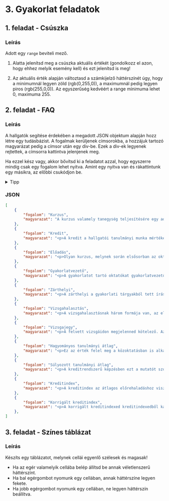 # 3. Gyakorlat feladatok

## 1. feladat - Csúszka

### Leírás

Adott egy ```range``` beviteli mező.

1. Alatta jelenítsd meg a csúszka aktuális értékét (gondolkozz el azon, hogy ehhez melyik esemény kell) és ezt jelenítsd is meg!

2. Az aktuális érték alapján változtasd a számkijelző háttérszínét úgy, hogy a minimumnál legyen zöld (rgb(0,255,0)), a maximumnál pedig legyen piros (rgb(255,0,0)). Az egyszerűség kedvéért a range minimuma lehet 0, maximuma 255.

## 2. feladat - FAQ

### Leírás

A hallgatók segítése érdekében a megadott JSON objektum alapján hozz létre egy tudásbázist.
A fogalmak kerüljenek címsorokba, a hozzájuk tartozó magyarázat pedig a címsor után egy div-be. Ezek a div-ek legyenek rejtettek, a címsorra kattintva jelenjenek meg.

Ha ezzel kész vagy, akkor bővítsd ki a feladatot azzal, hogy egyszerre mindig csak egy fogalom lehet nyitva. Amint egy nyitva van és rákattintunk egy másikra, az előbbi csukódjon be.

<details>
<summary>Tipp</summary>
Készíts egy stílusosztályt amivel tudod vezérelni, hogy mikor legyen nyitva a fogalom.
</details>

### JSON

```JSON
[
    {
        "fogalom": "Kurzus",
        "magyarazat": "A kurzus valamely tanegység teljesítésére egy adott tanulmányi időszakban meghirdetett tényleges lehetőség. A kurzushoz – típusától függően – tartozik konkrét hely, időpont, oktató. A kurzus típusa, tulajdonságai stb. megegyeznek annak a tanegységnek a típusával és tulajdonságaival, melyek teljesítésére meghirdették (időtartam, kontaktóraszám, a foglalkozás jellege, az érékelés típusa)."
    },
    {
        "fogalom": "Kredit",
        "magyarazat": "<p>A kredit a hallgatói tanulmányi munka mértékegysége, egy kredit a Nemzeti Felsőoktatási Törvény szerint 30 tanulmányi munkaórával egyenértékű. A tantárgyakhoz rendelt kreditérték azt a becsült időt fejezi ki, amely a meghatározott ismeretek teljesítéséhez és a követelmények teljesítéséhez szükséges.</p><p>Ha nem teljesítesz az első négy félévben legalább 30 kreditet, akkor a hallgatói jogviszonyod megszűnik.</p>"
    },
    {
        "fogalom": "Előadás",
        "magyarazat": "<p>Olyan kurzus, melynek során elsősorban az oktató (előadó) szóbeli magyarázata alapján lehet elsajátítani a tárgyhoz kapcsolódó elméleti anyagrészt. Általában kollokviummal (vizsgával) végződik. Ha a képzési terv előírja, akkor az előadás látogatása kötelező, karunkon már nem egy olyan tárgy van, amelyre ez igaz. Azonban ennek hiányában sem célszerű elhanyagolni ezen órák látogatását, hiszen az órán leírt saját jegyzetedből egyszerűbb tanulni, főleg, ha egyszer már „találkoztál” az anyaggal a vizsga előtt.</p>"
    },
    {
        "fogalom": "Gyakorlatvezető",
        "magyarazat": "<p>A gyakorlatot tartó oktatókat gyakorlatvezetőnek, rövidítve gyakran csak „gyakveznek” nevezik. Míg az előadásokat általában magasabb beosztású oktatók tartják, addig a gyakorlatvezetők között doktoranduszokat és demonstrátorokat (felsőbb éves hallgatókat) is találni.</p>"
    },
    {
        "fogalom": "Zárthelyi",
        "magyarazat": "<p>A zárthelyi a gyakorlati tárgyakból tett írásbeli számonkérés, egy kurzusból átlagosan 2-3 van belőle félévenként. Leginkább a középiskola témazáró dolgozatához hasonlítható, az addig vett anyagrészből szerzett tudásodról kell számot adnod.</p>"
    },
    {
        "fogalom": "Vizsgahalasztás",
        "magyarazat": "<p>A vizsgahalasztásnak három formája van, az első az, ha a vizsgaidőpontról a vizsga előtt legalább 24órával lejelentkezel vagy – amennyiben van szabad hely – átjelentkezel egy másik időpontra. A második lehetőség az, hogy a vizsgán megjelenve – még a vizsgázás megkezdése előtt – kéred az oktatótól az „igazoltan nem jelent meg” státusz bejegyzését, amit egy vizsgaidőszakban egy tárgyból legfeljebb egyszer tehetsz meg. Annak érdekében, hogy hallgatótársaid elől ne vedd el feleslegesen a vizsgahelyet, mindig jelentkezz le az Neptunbana vizsgaalkalomról, ha előre tudod, hogy mégsem kívánsz akkor számot adni tudásodról.</p><p>A vizsgahalasztás harmadik formája akkor áll fenn, ha a vizsgán igazolható, rajtad kívül álló okból nem jelentél meg, ezt igazolt vizsgahalasztásnak is nevezik. Az oktató csak ebben az esetben köteles újabb vizsgaidőpontot biztosítani számodra, ha amúgy már nem lenne több.</p><p>A vizsgahalasztás nem minősül elhasznált vizsgaalkalomnak.</p>"
    },
    {
        "fogalom": "Vizsgajegy",
        "magyarazat": "<p>A felvett vizsgáidon megjelenned kötelező. Az igazolt, rajtad kívül álló okból származó távollét vizsgahalasztásnak számít, de az igazolatlan hiányzással amellett, hogy elhasználsz egy vizsgalehetőséget érdemjegyszerzési kísérlet nélkül, még térítési díjat is kell fizetned. Amennyiben a vizsga megkezdődik, a teljesítményedet az oktatónak érdemjeggyel minősítenie kell.</p>"
    },
    {
        "fogalom": "Hagyományos tanulmányi átlag",
        "magyarazat": "<p>Ez az érték felel meg a közoktatásban is alkalmazott tanulmányi átlagnak. Azaz a számítási módja az adott szemeszterben szerzett érdemjegyeid összege elosztva a tantárgyaid számával. A felsőoktatásban a kreditrendszer bevezetésével a hagyományos tanulmányi átlagot azonban nem használják semminek sem alapjául már.</p>"
    },
    {
        "fogalom": "Súlyozott tanulmányi átlag",
        "magyarazat": "<p>A kreditrendszerű képzésben ezt a mutatót szokás használni a hallgatók tanulmányi eredmények összevetésére. Nevezik halmozott tanulmányi átlagnak is, de gyakran egyszerűen csak tanulmányi átlagnak hívják. Számításánál a félév során teljesített tantárgyaid kreditértékének és érdemjegyének szorzataiból képzett összeget kell a teljesített tárgyaid kreditjeinek összegével elosztani.</p>"
    },
    {
        "fogalom": "Kreditindex",
        "magyarazat": "<p>A kreditindex az átlagos előrehaladáshoz viszonyított tanulmányi mutató. Egy félévben átlagosan harminc kreditet kell teljesíteni, ezért a kreditindex számításakor a szemeszter során teljesített tantárgyaid kreditértékének és érdemjegyének szorzataiból képzett összeget kell harminccal elosztani.</p>"
    },
    {
        "fogalom": "Korrigált kreditindex",
        "magyarazat": "<p>A korrigált kreditindexed kreditindexedből kaphatod meg oly módon, hogy megszorozod azt az adott félévben teljesített, illetve felvett kreditjeidnek hányadosával.</p><p>A korrigált kreditindex a másik fontos egyetemi tanulmányi mutató a súlyozott tanulmányi átlag mellett.</p>"
    },
]
```

## 3. feladat - Színes táblázat

### Leírás

Készíts egy táblázatot, melynek cellái egyenlő szélesek és magasak!

- Ha az egér valamelyik cellába belép állítsd be annak véletlenszerű háttérszínt.
- Ha bal egérgombot nyomunk egy cellában, annak háttérszíne legyen fekete.
- Ha jobb egérgombot nyomunk egy cellában, ne legyen háttérszín beállítva.
